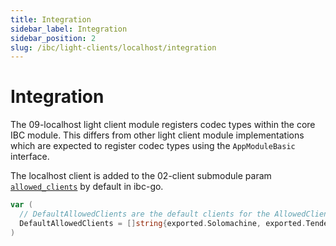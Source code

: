 ```yaml
---
title: Integration
sidebar_label: Integration
sidebar_position: 2
slug: /ibc/light-clients/localhost/integration
---
```



# Integration

The 09-localhost light client module registers codec types within the core IBC module. This differs from other light client module implementations which are expected to register codec types using the `AppModuleBasic` interface.

The localhost client is added to the 02-client submodule param [`allowed_clients`](https://github.com/cosmos/ibc-go/blob/v7.0.0/proto/ibc/core/client/v1/client.proto#L102) by default in ibc-go.

```go
var (
  // DefaultAllowedClients are the default clients for the AllowedClients parameter.
  DefaultAllowedClients = []string{exported.Solomachine, exported.Tendermint, exported.Localhost}
)
```
